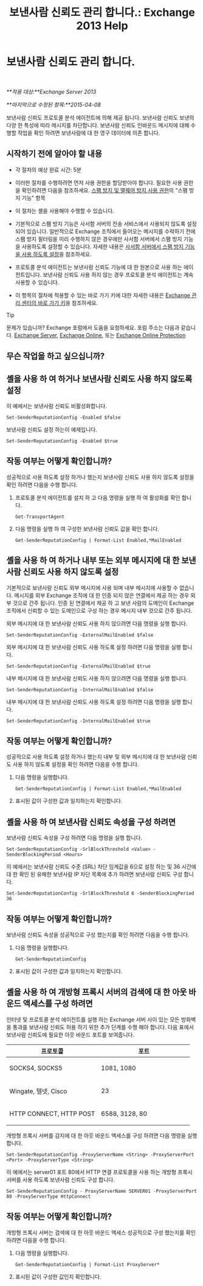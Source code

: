 ﻿---
title: '보낸사람 신뢰도 관리 합니다.: Exchange 2013 Help'
TOCTitle: 보낸사람 신뢰도 관리 합니다.
ms:assetid: f2716bd9-e3ac-46d9-9264-4e3dabfa0f38
ms:mtpsurl: https://technet.microsoft.com/ko-kr/library/Bb125186(v=EXCHG.150)
ms:contentKeyID: 50484521
ms.date: 05/22/2018
mtps_version: v=EXCHG.150
ms.translationtype: MT
---

# 보낸사람 신뢰도 관리 합니다.

 

_**적용 대상:**Exchange Server 2013_

_**마지막으로 수정된 항목:**2015-04-08_

보낸사람 신뢰도 프로토콜 분석 에이전트에 의해 제공 됩니다. 보낸사람 신뢰도 보낸의 다양 한 특성에 따라 메시지를 차단합니다. 보낸사람 신뢰도 인바운드 메시지에 대해 수행할 작업을 확인 하려면 보낸사람에 대 한 영구 데이터에 의존 합니다.

## 시작하기 전에 알아야 할 내용

  - 각 절차의 예상 완료 시간: 5분

  - 이러한 절차를 수행하려면 먼저 사용 권한을 할당받아야 합니다. 필요한 사용 권한을 확인하려면 다음을 참조하세요. [스팸 방지 및 맬웨어 방지 사용 권한](anti-spam-and-anti-malware-permissions-exchange-2013-help.md)의 "스팸 방지 기능" 항목

  - 이 절차는 셸을 사용해야 수행할 수 있습니다.

  - 기본적으로 스팸 방지 기능은 사서함 서버의 전송 서비스에서 사용되지 않도록 설정되어 있습니다. 일반적으로 Exchange 조직에서 들어오는 메시지를 수락하기 전에 스팸 방지 필터링을 미리 수행하지 않은 경우에만 사서함 서버에서 스팸 방지 기능을 사용하도록 설정할 수 있습니다. 자세한 내용은 [사서함 서버에서 스팸 방지 기능을 사용 하도록 설정](enable-anti-spam-functionality-on-mailbox-servers-exchange-2013-help.md)을 참조하세요.

  - 프로토콜 분석 에이전트는 보낸사람 신뢰도 기능에 대 한 원본으로 사용 하는 에이전트입니다. 보낸사람 신뢰도 사용 하지 않는 경우 프로토콜 분석 에이전트는 계속 사용할 수 있습니다.

  - 이 항목의 절차에 적용할 수 있는 바로 가기 키에 대한 자세한 내용은 [Exchange 관리 센터의 바로 가기 키](keyboard-shortcuts-in-the-exchange-admin-center-exchange-online-protection-help.md)을 참조하세요.


> [!TIP]
> 문제가 있습니까? Exchange 포럼에서 도움을 요청하세요. 포럼 주소는 다음과 같습니다. <A href="https://go.microsoft.com/fwlink/p/?linkid=60612">Exchange Server</A>, <A href="https://go.microsoft.com/fwlink/p/?linkid=267542">Exchange Online</A>, 또는 <A href="https://go.microsoft.com/fwlink/p/?linkid=285351">Exchange Online Protection</A>



## 무슨 작업을 하고 싶으십니까?

## 셸을 사용 하 여 하거나 보낸사람 신뢰도 사용 하지 않도록 설정

이 예에서는 보낸사람 신뢰도 비활성화합니다.

    Set-SenderReputationConfig -Enabled $false

보낸사람 신뢰도 설정 하는이 예제입니다.

    Set-SenderReputationConfig -Enabled $true

## 작동 여부는 어떻게 확인합니까?

성공적으로 사용 하도록 설정 하거나 했는지 보낸사람 신뢰도 사용 하지 않도록 설정을 확인 하려면 다음을 수행 합니다.

1.  프로토콜 분석 에이전트를 설치 하 고 다음 명령을 실행 하 여 활성화를 확인 합니다.
    
        Get-TransportAgent

2.  다음 명령을 실행 하 여 구성한 보낸사람 신뢰도 값을 확인 합니다.
    
        Get-SenderReputationConfig | Format-List Enabled,*MailEnabled

## 셸을 사용 하 여 하거나 내부 또는 외부 메시지에 대 한 보낸사람 신뢰도 사용 하지 않도록 설정

기본적으로 보낸사람 신뢰도 외부 메시지에 사용 되며 내부 메시지에 사용할 수 없습니다. 메시지를 외부 Exchange 조직에 대 한 인증 되지 않은 연결에서 제공 하는 경우 외부 것으로 간주 됩니다. 인증 된 연결에서 제공 하 고 보낸 사람의 도메인이 Exchange 조직에서 신뢰할 수 있는 도메인으로 구성 하는 경우 메시지 내부 것으로 간주 됩니다.

외부 메시지에 대 한 보낸사람 신뢰도 사용 하지 않으려면 다음 명령을 실행 합니다.

    Set-SenderReputationConfig -ExternalMailEnabled $false

외부 메시지에 대 한 보낸사람 신뢰도 사용 하도록 설정 하려면 다음 명령을 실행 합니다.

    Set-SenderReputationConfig -ExternalMailEnabled $true

내부 메시지에 대 한 보낸사람 신뢰도 사용 하지 않으려면 다음 명령을 실행 합니다.

    Set-SenderReputationConfig -InternalMailEnabled $false

내부 메시지에 대 한 보낸사람 신뢰도 사용 하도록 설정 하려면 다음 명령을 실행 합니다.

    Set-SenderReputationConfig -InternalMailEnabled $true

## 작동 여부는 어떻게 확인합니까?

성공적으로 사용 하도록 설정 하거나 했는지 내부 및 외부 메시지에 대 한 보낸사람 신뢰도 사용 하지 않도록 설정을 확인 하려면 다음을 수행 합니다.

1.  다음 명령을 실행합니다.
    
        Get-SenderReputationConfig | Format-List Enabled,*MailEnabled

2.  표시된 값이 구성한 값과 일치하는지 확인합니다.

## 셸을 사용 하 여 보낸사람 신뢰도 속성을 구성 하려면

보낸사람 신뢰도 속성을 구성 하려면 다음 명령을 실행 합니다.

    Set-SenderReputationConfig -SrlBlockThreshold <Value> -SenderBlockingPeriod <Hours>

이 예에서는 보낸사람 신뢰도 수준 (SRL) 차단 임계값을 6으로 설정 하는 및 36 시간에 대 한 확인 된 유해한 보낸사람 IP 차단 목록에 추가 하려면 보낸사람 신뢰도 구성 합니다.

    Set-SenderReputationConfig -SrlBlockThreshold 6 -SenderBlockingPeriod 36

## 작동 여부는 어떻게 확인합니까?

보낸사람 신뢰도 속성을 성공적으로 구성 했는지를 확인 하려면 다음을 수행 합니다.

1.  다음 명령을 실행합니다.
    
        Get-SenderReputationConfig

2.  표시된 값이 구성한 값과 일치하는지 확인합니다.

## 셸을 사용 하 여 개방형 프록시 서버의 검색에 대 한 아웃 바운드 액세스를 구성 하려면

인터넷 및 프로토콜 분석 에이전트를 실행 하는 Exchange 서버 사이 있는 모든 방화벽을 통과를 보낸사람 신뢰도 허용 하기 위한 추가 단계를 수행 해야 합니다. 다음 표에서 보낸사람 신뢰도에 필요한 아웃 바운드 포트를 보여줍니다.


<table>
<colgroup>
<col style="width: 50%" />
<col style="width: 50%" />
</colgroup>
<thead>
<tr class="header">
<th>프로토콜</th>
<th>포트</th>
</tr>
</thead>
<tbody>
<tr class="odd">
<td><p>SOCKS4, SOCKS5</p></td>
<td><p>1081, 1080</p></td>
</tr>
<tr class="even">
<td><p>Wingate, 텔넷, Cisco</p></td>
<td><p>23</p></td>
</tr>
<tr class="odd">
<td><p>HTTP CONNECT, HTTP POST</p></td>
<td><p>6588, 3128, 80</p></td>
</tr>
</tbody>
</table>


개방형 프록시 서버를 감지에 대 한 아웃 바운드 액세스를 구성 하려면 다음 명령을 실행 합니다.

    Set-SenderReputationConfig -ProxyServerName <String> -ProxyServerPort <Port> -ProxyServerType <String>

이 예에서는 server01 포트 80에서 HTTP 연결 프로토콜을 사용 하는 개방형 프록시 서버를 사용 하도록 보낸사람 신뢰도 구성 합니다.

    Set-SenderReputationConfig - ProxyServerName SERVER01 -ProxyServerPort 80 -ProxyServerType HttpConnect

## 작동 여부는 어떻게 확인합니까?

개방형 프록시 서버는 검색에 대 한 아웃 바운드 액세스 성공적으로 구성 했는지를 확인 하려면 다음을 수행 합니다.

1.  다음 명령을 실행합니다.
    
        Get-SenderReputationConfig | Format-List ProxyServer*

2.  표시된 값이 구성한 값인지 확인합니다.

